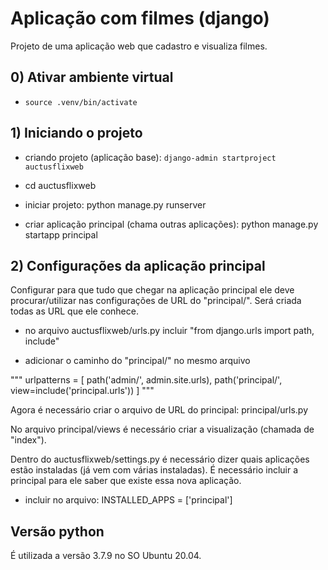 # Aplicação com filmes (django)

Projeto de uma aplicação web que cadastro e visualiza filmes.

## 0) Ativar ambiente virtual

* ```source .venv/bin/activate```

## 1) Iniciando o projeto

* criando projeto (aplicação base): ```django-admin startproject auctusflixweb```

* cd auctusflixweb

* iniciar projeto: python manage.py runserver

* criar aplicação principal (chama outras aplicações): python manage.py startapp principal


## 2) Configurações da aplicação principal

Configurar para que tudo que chegar na aplicação principal ele deve procurar/utilizar nas configurações de URL do "principal/". Será criada todas as URL que ele conhece.

*  no arquivo auctusflixweb/urls.py incluir "from django.urls import path, include"

* adicionar o caminho do "principal/" no mesmo arquivo

"""
urlpatterns = [
    path('admin/', admin.site.urls),
    path('principal/', view=include('principal.urls'))
]
"""

Agora é necessário criar o arquivo de URL do principal: principal/urls.py

No arquivo principal/views é necessário criar a visualização (chamada de "index").

Dentro do auctusflixweb/settings.py é necessário dizer quais aplicações estão instaladas (já vem com várias instaladas). É necessário incluir a principal para ele saber que existe essa nova aplicação.

* incluir no arquivo: INSTALLED_APPS = ['principal']




## Versão python

É utilizada a versão 3.7.9 no SO Ubuntu 20.04.
